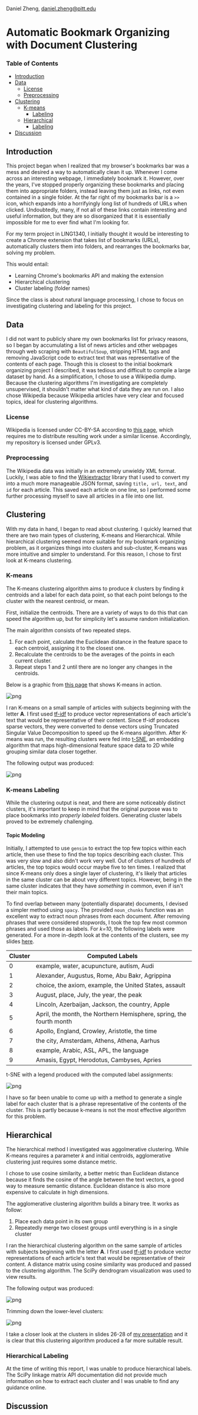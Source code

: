 Daniel Zheng, [daniel.zheng@pitt.edu](mailto:daniel.zheng@pitt.edu)
# Automatic Bookmark Organizing with Document Clustering
### Table of Contents
- [Introduction](#introduction)
- [Data](#data)
  - [License](#license)
  - [Preprocessing](#preprocessing)
- [Clustering](#clustering)
  - [K-means](#k-means)
    - [Labeling](#k-means-labeling)
  - [Hierarchical](#hierarchical)
    - [Labeling](#hierarchical-labeling)
- [Discussion](#discussion)

## Introduction
This project began when I realized that my browser's bookmarks bar was a mess and desired a way to automatically clean it up. Whenever I come across an interesting webpage, I immediately bookmark it. However, over the years, I've stopped properly organizing these bookmarks and placing them into appropriate folders, instead leaving them just as links, not even contained in a single folder. At the far right of my bookmarks bar is a `>>` icon, which expands into a horrifyingly long list of hundreds of URLs when clicked. Undoubtedly, many, if not all of these links contain interesting and useful information, but they are so disorganized that it is essentially impossible for me to ever find what I'm looking for.

For my term project in LING1340, I initially thought it would be interesting to create a Chrome extension that takes list of bookmarks (URLs), automatically clusters them into folders, and rearranges the bookmarks bar, solving my problem.

This would entail:
- Learning Chrome's bookmarks API and making the extension
- Hierarchical clustering
- Cluster labeling (folder names)

Since the class is about natural language processing, I chose to focus on investigating clustering and labeling for this project.

## Data
I did not want to publicly share my own bookmarks list for privacy reasons, so I began by accumulating a list of news articles and other webpages through web scraping with `BeautifulSoup`, stripping HTML tags and removing JavaScript code to extract text that was representative of the contents of each page. Though this is closest to the initial bookmark organizing project I described, it was tedious and difficult to compile a large dataset by hand. As a simplification, I chose to use a Wikipedia dump. Because the clustering algorithms I'm investigating are completely unsupervised, it shouldn't matter what kind of data they are run on. I also chose Wikipedia because Wikipedia articles have very clear and focused topics, ideal for clustering algorithms.

### License
Wikipedia is licensed under CC-BY-SA according to [this page](https://en.wikipedia.org/wiki/Wikipedia:Reusing_Wikipedia_content), which requires me to distribute resulting work under a similar license. Accordingly, my repository is licensed under GPLv3.

### Preprocessing
The Wikipedia data was initially in an extremely unwieldy XML format. Luckily, I was able to find the [Wikiextractor](https://github.com/attardi/wikiextractor/) library that I used to convert my into a much more manageable JSON format, saving `title, url, text`, and `id` for each article. This saved each article on one line, so I performed some further processing myself to save all articles in a file into one list.

## Clustering
With my data in hand, I began to read about clustering. I quickly learned that there are two main types of clustering, K-means and Hierarchical. While hierarchical clustering seemed more suitable for my bookmark organizing problem, as it organizes things into clusters and sub-cluster, K-means was more intuitive and simpler to understand. For this reason, I chose to first look at K-means clustering.

### K-means
The K-means clustering algorithm aims to produce *k* clusters by finding *k* centroids and a label for each data point, so that each point belongs to the cluster with the nearest centroid, or mean.

First, initialize the centroids. There are a variety of ways to do this that can speed the algorithm up, but for simplicity let's assume random initialization.

The main algorithm consists of two repeated steps.
1. For each point, calculate the Euclidean distance in the feature space to each centroid, assigning it to the closest one.
2. Recalculate the centroids to be the averages of the points in each current cluster.
3. Repeat steps 1 and 2 until there are no longer any changes in the centroids.

Below is a graphic from [this page](http://www.learnbymarketing.com/methods/k-means-clustering/) that shows K-means in action.

![png](img/k-means-steps-example.png)

I ran K-means on a small sample of articles with subjects beginning with the letter __A__. I first used [tf-idf](http://www.tfidf.com/) to produce vector representations of each article's text that would be representative of their content. Since tf-idf produces sparse vectors, they were converted to dense vectors using Truncated Singular Value Decomposition to speed up the K-means algorithm. After K-means was run, the resulting clusters were fed into [t-SNE](https://lvdmaaten.github.io/tsne/), an embedding algorithm that maps high-dimensional feature space data to 2D while grouping similar data closer together.

The following output was produced:

![png](img/output_12_0.png)

### K-means Labeling
While the clustering output is neat, and there are some noticeably distinct clusters, it's important to keep in mind that the original purpose was to place bookmarks into *properly labeled* folders. Generating cluster labels proved to be extremely challenging.

#### Topic Modeling
Initially, I attempted to use `gensim` to extract the top few topics within each article, then use these to find the top topics describing each cluster. This was very slow and also didn't work very well. Out of clusters of hundreds of articles, the top topics would occur maybe five to ten times. I realized that since K-means only does a single layer of clustering, it's likely that articles in the same cluster can be about very different topics. However, being in the same cluster indicates that they have *something* in common, even if isn't their main topics.

To find overlap between many (potentially disparate) documents, I devised a simpler method using `spacy`. The provided `noun_chunks` function was an excellent way to extract noun phrases from each document. After removing phrases that were considered stopwords, I took the top few most common phrases and used those as labels. For *k=10*, the following labels were generated. For a more in-depth look at the contents of the clusters, see my slides [here](ling1340_slides.pdf).


| Cluster | Computed Labels                                                     |
|---------|---------------------------------------------------------------------|
| 0       | example, water, acupuncture, autism, Audi                           |
| 1       | Alexander, Augustus, Rome, Abu Bakr, Agrippina                      |
| 2       | choice, the axiom, example, the United States, assault              |
| 3       | August, place, July, the year, the peak                             |
| 4       | Lincoln, Azerbaijan, Jackson, the country, Apple                    |
| 5       | April, the month, the Northern Hemisphere, spring, the fourth month |
| 6       | Apollo, England, Crowley, Aristotle, the time                       |
| 7       | the city, Amsterdam, Athens, Athena, Aarhus                         |
| 8       | example, Arabic, ASL, APL, the language                             |
| 9       | Amasis, Egypt, Herodotus, Cambyses, Apries                          |

t-SNE with a legend produced with the computed label assignments:

![png](img/output_20_0.png)

I have so far been unable to come up with a method to generate a single label for each cluster that is a phrase representative of the contents of the cluster. This is partly because k-means is not the most effective algorithm for this problem.

## Hierarchical
The hierarchical method I investigated was aggolmerative clustering. While K-means requires a parameter *k* and initial centroids, agglomerative clustering just requires some distance metric.

I chose to use cosine similarity, a better metric than Euclidean distance because it finds the cosine of the angle between the text vectors, a good way to measure semantic distance. Euclidean distance is also more expensive to calculate in high dimensions.

The agglomerative clustering algorithm builds a binary tree. It works as follow:
1. Place each data point in its own group
2. Repeatedly merge two closest groups until everything is in a
single cluster

I ran the hierarchical clustering algorithm on the same sample of articles with subjects beginning with the letter __A__. I first used [tf-idf](http://www.tfidf.com/) to produce vector representations of each article's text that would be representative of their content. A distance matrix using cosine similarity was produced and passed to the clustering algorithm.
The SciPy dendrogram visualization was used to view results.

The following output was produced:

![png](img/hierarchical.png)

Trimming down the lower-level clusters:

![png](img/hierarchical_trimmed.png)

I take a closer look at the clusters in slides 26-28 of [my presentation](ling1340_slides.pdf) and it is clear that this clustering algorithm produced a far more suitable result.
### Hierarchical Labeling
At the time of writing this report, I was unable to produce hierarchical labels. The SciPy linkage matrix API documentation did not provide much information on how to extract each cluster and I was unable to find any guidance online.

## Discussion
